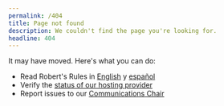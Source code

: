 ```yaml
---
permalink: /404
title: Page not found
description: We couldn't find the page you're looking for.
headline: 404
---
```


It may have moved. Here's what you can do: 
- Read Robert's Rules in [English]({{"/"|relative_url}}) y [español]({{"/es"|relative_url}})
- Verify the [status of our hosting provider](https://www.githubstatus.com/) 
- Report issues to our [Communications Chair](mailto:communications@chicagodsa.org)
